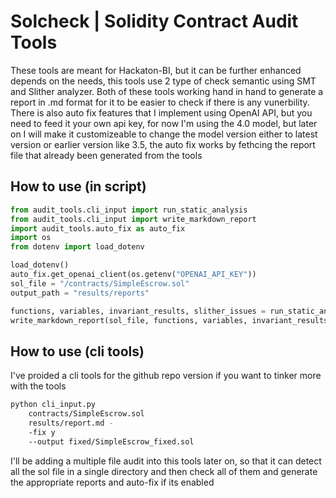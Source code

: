 # Solcheck | Solidity Contract Audit Tools

These tools are meant for Hackaton-BI, but it can be further enhanced depends on the needs, this tools use 2 type of check semantic using SMT and Slither analyzer. Both of these tools working hand in hand to generate a report in .md format for it to be easier to check if there is any vunerbility. There is also auto fix features that I implement using OpenAI API, but you need to feed it your own api key, for now I'm using the 4.0 model, but later on I will make it customizeable to change the model version either to latest version or earlier version like 3.5, the auto fix works by fethcing the report file that already been generated from the tools

## How to use (in script)

```python
from audit_tools.cli_input import run_static_analysis
from audit_tools.cli_input import write_markdown_report
import audit_tools.auto_fix as auto_fix
import os
from dotenv import load_dotenv

load_dotenv()
auto_fix.get_openai_client(os.getenv("OPENAI_API_KEY"))
sol_file = "/contracts/SimpleEscrow.sol"
output_path = "results/reports"

functions, variables, invariant_results, slither_issues = run_static_analysis(sol_file)
write_markdown_report(sol_file, functions, variables, invariant_results, slither_issues, output_path)
```

## How to use (cli tools)

I've proided a cli tools for the github repo version if you want to tinker more with the tools

```bash
python cli_input.py 
    contracts/SimpleEscrow.sol 
    results/report.md -
    -fix y 
    --output fixed/SimpleEscrow_fixed.sol
```

I'll be adding a multiple file audit into this tools later on, so that it can detect all the sol file in a single directory and then check all of them and generate the appropriate reports and auto-fix if its enabled
